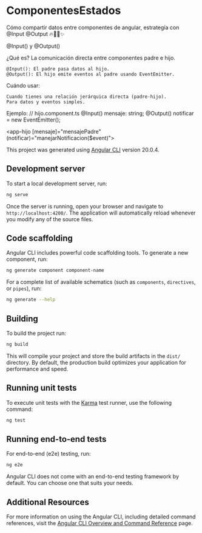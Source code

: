 # ComponentesEstados
Cómo compartir datos entre componentes de angular, estrategía con @Input @Output 🔥🧑‍💻✨

@Input() y @Output()

¿Qué es?
La comunicación directa entre componentes padre e hijo.

    @Input(): El padre pasa datos al hijo.
    @Output(): El hijo emite eventos al padre usando EventEmitter.

Cuándo usar:

    Cuando tienes una relación jerárquica directa (padre-hijo).
    Para datos y eventos simples.

Ejemplo:
// hijo.component.ts
@Input() mensaje: string;
@Output() notificar = new EventEmitter<string>();

<!-- padre.component.html -->
<app-hijo [mensaje]="mensajePadre" (notificar)="manejarNotificacion($event)"></app-hijo>

This project was generated using [Angular CLI](https://github.com/angular/angular-cli) version 20.0.4.

## Development server

To start a local development server, run:

```bash
ng serve
```

Once the server is running, open your browser and navigate to `http://localhost:4200/`. The application will automatically reload whenever you modify any of the source files.

## Code scaffolding

Angular CLI includes powerful code scaffolding tools. To generate a new component, run:

```bash
ng generate component component-name
```

For a complete list of available schematics (such as `components`, `directives`, or `pipes`), run:

```bash
ng generate --help
```

## Building

To build the project run:

```bash
ng build
```

This will compile your project and store the build artifacts in the `dist/` directory. By default, the production build optimizes your application for performance and speed.

## Running unit tests

To execute unit tests with the [Karma](https://karma-runner.github.io) test runner, use the following command:

```bash
ng test
```

## Running end-to-end tests

For end-to-end (e2e) testing, run:

```bash
ng e2e
```

Angular CLI does not come with an end-to-end testing framework by default. You can choose one that suits your needs.

## Additional Resources

For more information on using the Angular CLI, including detailed command references, visit the [Angular CLI Overview and Command Reference](https://angular.dev/tools/cli) page.

